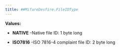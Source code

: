 ```yaml
---
title: ##MifareDesfire.FileIDType
---
```




**Values:**

* **NATIVE** -Native file ID: 1 byte long

* **ISO7816** -ISO 7816-4 complaint file ID: 2 byte long


